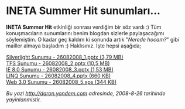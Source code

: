# INETA Summer Hit sunumları... 

**INETA Summer Hit** etkinliği sonrası verdiğim bir söz vardı :) Tüm
konuşmacıların sunumlarını benim blogdan sizlerle paylaşacağımı
söylemiştim. O kadar geç kaldım ki sonunda artık "*Nerede hocam?*" gibi
mailler almaya başladım :) Haklısınız. İşte hepsi aşağıda;

[Silverlight Sunumu - 26082008\_1.pptx (3,79
MB)](media/INETA_Summer_Hit_sunumlari/26082008_1.pptx)\
 [TFS Sunumu - 26082008\_2.pptx (10,5
MB)](media/INETA_Summer_Hit_sunumlari/26082008_2.pptx)\
 [IE 8.0 Sunumu - 26082008\_3.pptx (1,53
MB)](media/INETA_Summer_Hit_sunumlari/26082008_3.pptx)\
 [LINQ Sunumu - 26082008\_4.pptx (660
KB)](media/INETA_Summer_Hit_sunumlari/26082008_4.pptx)\
 [Web 3.0 Sunumu - 26082008\_5.xps (344
KB)](media/INETA_Summer_Hit_sunumlari/26082008_5.xps)


*Bu yazi http://daron.yondem.com adresinde, 2008-8-26 tarihinde yayinlanmistir.*